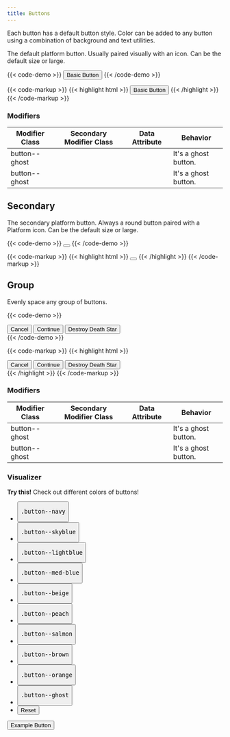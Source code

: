 ```yaml
---
title: Buttons
---
```


Each button has a default button style. Color can be added to any button using a combination of background and text utilities.

The default platform button. Usually paired visually with an icon. Can be the default size or large.

{{< code-demo >}}
<button class="button">Basic Button</button>
{{< /code-demo >}}

{{< code-markup >}}
{{< highlight html >}}
<button class="button">Basic Button</button>
{{< /highlight >}} 
{{< /code-markup >}}

<section class="mb-4">
  <h3>Modifiers</h3>
  <table borders="1" class="table modifiers table--no-hover">
    <thead>
      <tr>
        <th>Modifier Class</th>
        <th>Secondary Modifier Class</th>
        <th>Data Attribute</th>
        <th>Behavior</th>
      </tr>
    </thead>
    <tbody>
      <tr>
        <td>button--ghost</td>
        <td></td>
        <td></td>
        <td>It's a ghost button.</td>
      </tr>
      <tr>
        <td>button--ghost</td>
        <td></td>
        <td></td>
        <td>It's a ghost button.</td>
      </tr>
    </tbody>
  </table>
</section>


## Secondary

The secondary platform button. Always a round button paired with a Platform icon. Can be the default size or large.

{{< code-demo >}}
<button class="button button--secondary"><i class="pi-download"></i></button>
{{< /code-demo >}}

{{< code-markup >}}
{{< highlight html >}}
<button class="button button--secondary"><i class="pi-download"></i></button>
{{< /highlight >}} 
{{< /code-markup >}}


## Group

Evenly space any group of buttons.


{{< code-demo >}}
<div class="button-group">
  <button class="button">Cancel</button>
  <button class="button">Continue</button>
  <button class="button">Destroy Death Star</button>
</div>
{{< /code-demo >}}

{{< code-markup >}}
{{< highlight html >}}
<div class="button-group">
  <button class="button">Cancel</button>
  <button class="button">Continue</button>
  <button class="button">Destroy Death Star</button>
</div>
{{< /highlight >}} 
{{< /code-markup >}}

<section class="mb-4">
  <h3>Modifiers</h3>
  <table borders="1" class="table modifiers table--no-hover">
    <thead>
      <tr>
        <th>Modifier Class</th>
        <th>Secondary Modifier Class</th>
        <th>Data Attribute</th>
        <th>Behavior</th>
      </tr>
    </thead>
    <tbody>
      <tr>
        <td>button--ghost</td>
        <td></td>
        <td></td>
        <td>It's a ghost button.</td>
      </tr>
      <tr>
        <td>button--ghost</td>
        <td></td>
        <td></td>
        <td>It's a ghost button.</td>
      </tr>
    </tbody>
  </table>
</section>

<section class="p-0 my-4">
  <h3 class="mb-3">Visualizer</h3>
  <div class="linear-gradient inverted px-4 py-3 block-container" 
      data-callout-header="tables tip" 
      data-callout-radius="0 3rem 0 3rem"
      data-gradient-direction="30deg"
      data-gradient-start="midnightblue 20%, purple 40%"
      data-gradient-stop="indigo"
      data-gradient-fallback="indigo">
    <i class="pi-rocket mr-1"></i>
    <strong class="mr-1">Try this!</strong> 
    Check out different colors of buttons!
  </div>
  <div class="visualizer block-container p-3 py-4 border border--color-lighter border--width-5 tablet-up-2 mb-4">
    <div class="actions block">
      <ul class="list">
        <li>
          <button class="button" data-example-elements="button--navy">
            <pre>.button--navy</pre>
          </button>
        </li>
        <li>
          <button class="button" data-example-elements="button--skyblue">
            <pre>.button--skyblue</pre>
          </button>
        </li>
        <li>
          <button class="button" data-example-elements="button--lightblue">
            <pre>.button--lightblue</pre>
          </button>
        </li>
        <li>
          <button class="button" data-example-elements="button--med-blue">
            <pre>.button--med-blue</pre>
          </button>
        </li>
        <li>
          <button class="button" data-example-elements="button--beige">
            <pre>.button--beige</pre>
          </button>
        </li>
        <li>
          <button class="button" data-example-elements="button--peach">
            <pre>.button--peach</pre>
          </button>
        </li>
        <li>
          <button class="button" data-example-elements="button--salmon">
            <pre>.button--salmon</pre>
          </button>
        </li>
        <li>
          <button class="button" data-example-elements="button--brown">
            <pre>.button--brown</pre>
          </button>
        </li>
        <li>
          <button class="button" data-example-elements="button--orange">
            <pre>.button--orange</pre>
          </button>
        </li>
        <li>
          <button class="button" data-example-elements="button--ghost text--white">
            <pre>.button--ghost</pre>
          </button>
        </li>
        <li>
          <button class="button button--salmon text--white" data-reset="true">
            Reset
          </button>
        </li>
      </ul>
    </div>
    <div class="results rounded-2 block background--dark p-3" data-default-class="flex flex--center-content">
      <button class="button">
        Example Button
      </button>
    </div>
  </div>
<section>